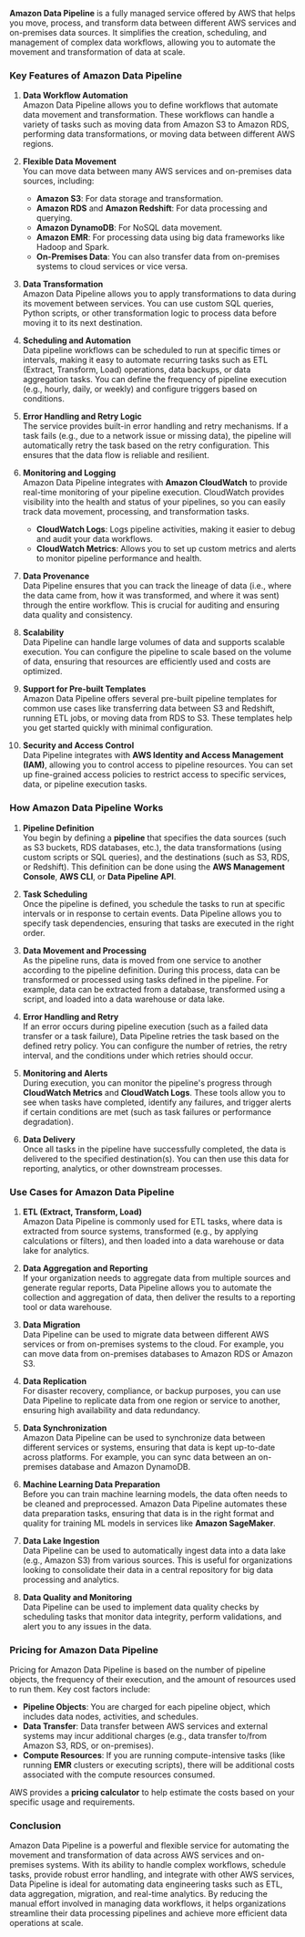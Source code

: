 **Amazon Data Pipeline** is a fully managed service offered by AWS that helps you move, process, and transform data between different AWS services and on-premises data sources. It simplifies the creation, scheduling, and management of complex data workflows, allowing you to automate the movement and transformation of data at scale.

### Key Features of Amazon Data Pipeline

1. **Data Workflow Automation**  
   Amazon Data Pipeline allows you to define workflows that automate data movement and transformation. These workflows can handle a variety of tasks such as moving data from Amazon S3 to Amazon RDS, performing data transformations, or moving data between different AWS regions.

2. **Flexible Data Movement**  
   You can move data between many AWS services and on-premises data sources, including:
   - **Amazon S3**: For data storage and transformation.
   - **Amazon RDS** and **Amazon Redshift**: For data processing and querying.
   - **Amazon DynamoDB**: For NoSQL data movement.
   - **Amazon EMR**: For processing data using big data frameworks like Hadoop and Spark.
   - **On-Premises Data**: You can also transfer data from on-premises systems to cloud services or vice versa.

3. **Data Transformation**  
   Amazon Data Pipeline allows you to apply transformations to data during its movement between services. You can use custom SQL queries, Python scripts, or other transformation logic to process data before moving it to its next destination. 

4. **Scheduling and Automation**  
   Data pipeline workflows can be scheduled to run at specific times or intervals, making it easy to automate recurring tasks such as ETL (Extract, Transform, Load) operations, data backups, or data aggregation tasks. You can define the frequency of pipeline execution (e.g., hourly, daily, or weekly) and configure triggers based on conditions.

5. **Error Handling and Retry Logic**  
   The service provides built-in error handling and retry mechanisms. If a task fails (e.g., due to a network issue or missing data), the pipeline will automatically retry the task based on the retry configuration. This ensures that the data flow is reliable and resilient.

6. **Monitoring and Logging**  
   Amazon Data Pipeline integrates with **Amazon CloudWatch** to provide real-time monitoring of your pipeline execution. CloudWatch provides visibility into the health and status of your pipelines, so you can easily track data movement, processing, and transformation tasks.
   - **CloudWatch Logs**: Logs pipeline activities, making it easier to debug and audit your data workflows.
   - **CloudWatch Metrics**: Allows you to set up custom metrics and alerts to monitor pipeline performance and health.

7. **Data Provenance**  
   Data Pipeline ensures that you can track the lineage of data (i.e., where the data came from, how it was transformed, and where it was sent) through the entire workflow. This is crucial for auditing and ensuring data quality and consistency.

8. **Scalability**  
   Data Pipeline can handle large volumes of data and supports scalable execution. You can configure the pipeline to scale based on the volume of data, ensuring that resources are efficiently used and costs are optimized.

9. **Support for Pre-built Templates**  
   Amazon Data Pipeline offers several pre-built pipeline templates for common use cases like transferring data between S3 and Redshift, running ETL jobs, or moving data from RDS to S3. These templates help you get started quickly with minimal configuration.

10. **Security and Access Control**  
   Data Pipeline integrates with **AWS Identity and Access Management (IAM)**, allowing you to control access to pipeline resources. You can set up fine-grained access policies to restrict access to specific services, data, or pipeline execution tasks.

### How Amazon Data Pipeline Works

1. **Pipeline Definition**  
   You begin by defining a **pipeline** that specifies the data sources (such as S3 buckets, RDS databases, etc.), the data transformations (using custom scripts or SQL queries), and the destinations (such as S3, RDS, or Redshift). This definition can be done using the **AWS Management Console**, **AWS CLI**, or **Data Pipeline API**.

2. **Task Scheduling**  
   Once the pipeline is defined, you schedule the tasks to run at specific intervals or in response to certain events. Data Pipeline allows you to specify task dependencies, ensuring that tasks are executed in the right order.

3. **Data Movement and Processing**  
   As the pipeline runs, data is moved from one service to another according to the pipeline definition. During this process, data can be transformed or processed using tasks defined in the pipeline. For example, data can be extracted from a database, transformed using a script, and loaded into a data warehouse or data lake.

4. **Error Handling and Retry**  
   If an error occurs during pipeline execution (such as a failed data transfer or a task failure), Data Pipeline retries the task based on the defined retry policy. You can configure the number of retries, the retry interval, and the conditions under which retries should occur.

5. **Monitoring and Alerts**  
   During execution, you can monitor the pipeline's progress through **CloudWatch Metrics** and **CloudWatch Logs**. These tools allow you to see when tasks have completed, identify any failures, and trigger alerts if certain conditions are met (such as task failures or performance degradation).

6. **Data Delivery**  
   Once all tasks in the pipeline have successfully completed, the data is delivered to the specified destination(s). You can then use this data for reporting, analytics, or other downstream processes.

### Use Cases for Amazon Data Pipeline

1. **ETL (Extract, Transform, Load)**  
   Amazon Data Pipeline is commonly used for ETL tasks, where data is extracted from source systems, transformed (e.g., by applying calculations or filters), and then loaded into a data warehouse or data lake for analytics.

2. **Data Aggregation and Reporting**  
   If your organization needs to aggregate data from multiple sources and generate regular reports, Data Pipeline allows you to automate the collection and aggregation of data, then deliver the results to a reporting tool or data warehouse.

3. **Data Migration**  
   Data Pipeline can be used to migrate data between different AWS services or from on-premises systems to the cloud. For example, you can move data from on-premises databases to Amazon RDS or Amazon S3.

4. **Data Replication**  
   For disaster recovery, compliance, or backup purposes, you can use Data Pipeline to replicate data from one region or service to another, ensuring high availability and data redundancy.

5. **Data Synchronization**  
   Amazon Data Pipeline can be used to synchronize data between different services or systems, ensuring that data is kept up-to-date across platforms. For example, you can sync data between an on-premises database and Amazon DynamoDB.

6. **Machine Learning Data Preparation**  
   Before you can train machine learning models, the data often needs to be cleaned and preprocessed. Amazon Data Pipeline automates these data preparation tasks, ensuring that data is in the right format and quality for training ML models in services like **Amazon SageMaker**.

7. **Data Lake Ingestion**  
   Data Pipeline can be used to automatically ingest data into a data lake (e.g., Amazon S3) from various sources. This is useful for organizations looking to consolidate their data in a central repository for big data processing and analytics.

8. **Data Quality and Monitoring**  
   Data Pipeline can be used to implement data quality checks by scheduling tasks that monitor data integrity, perform validations, and alert you to any issues in the data.

### Pricing for Amazon Data Pipeline

Pricing for Amazon Data Pipeline is based on the number of pipeline objects, the frequency of their execution, and the amount of resources used to run them. Key cost factors include:
- **Pipeline Objects**: You are charged for each pipeline object, which includes data nodes, activities, and schedules.
- **Data Transfer**: Data transfer between AWS services and external systems may incur additional charges (e.g., data transfer to/from Amazon S3, RDS, or on-premises).
- **Compute Resources**: If you are running compute-intensive tasks (like running **EMR** clusters or executing scripts), there will be additional costs associated with the compute resources consumed.

AWS provides a **pricing calculator** to help estimate the costs based on your specific usage and requirements.

### Conclusion

Amazon Data Pipeline is a powerful and flexible service for automating the movement and transformation of data across AWS services and on-premises systems. With its ability to handle complex workflows, schedule tasks, provide robust error handling, and integrate with other AWS services, Data Pipeline is ideal for automating data engineering tasks such as ETL, data aggregation, migration, and real-time analytics. By reducing the manual effort involved in managing data workflows, it helps organizations streamline their data processing pipelines and achieve more efficient data operations at scale.
